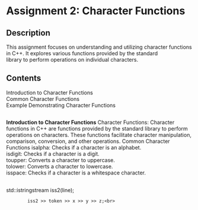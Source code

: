 # Assignment 2: Character Functions
## Description
This assignment focuses on understanding and utilizing character functions in C++. It explores various functions provided by the standard<br>
library to perform operations on individual characters.

## Contents
Introduction to Character Functions<br>
Common Character Functions<br>
Example Demonstrating Character Functions<br>
##
**Introduction to Character Functions**
Character Functions: Character functions in C++ are functions provided by the standard library to perform operations on characters.
These functions facilitate character manipulation, comparison, conversion, and other operations.
Common Character Functions
isalpha: Checks if a character is an alphabet.<br>
isdigit: Checks if a character is a digit.<br>
toupper: Converts a character to uppercase.<br>
tolower: Converts a character to lowercase.<br>
isspace: Checks if a character is a whitespace character.<br>
##
std::istringstream iss2(line);<br>

            iss2 >> token >> x >> y >> z;<br>
            
